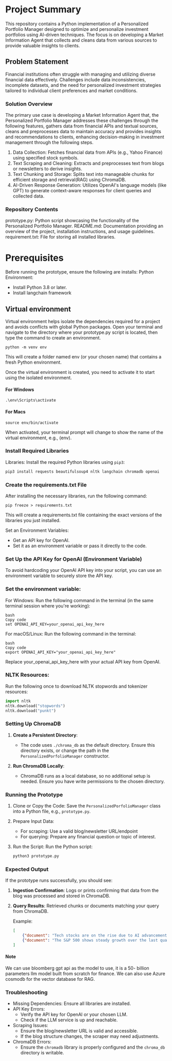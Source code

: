 # Project Summary

This repository contains a Python implementation of a Personalized Portfolio Manager designed to optimize and personalize investment portfolios using AI-driven techniques. The focus is on developing a Market Information Agent that collects and cleans data from various sources to provide valuable insights to clients.

## Problem Statement
Financial institutions often struggle with managing and utilizing diverse financial data effectively. Challenges include data inconsistencies, incomplete datasets, and the need for personalized investment strategies tailored to individual client preferences and market conditions.

### Solution Overview
The primary use case is developing a Market Information Agent that, the Personalized Portfolio Manager addresses these challenges through the following features, gathers data from financial APIs and textual sources, cleans and preprocesses data to maintain accuracy and provides insights and recommendations to clients, enhancing decision-making in investment management through the following steps.

1. Data Collection: Fetches financial data from APIs (e.g., Yahoo Finance) using specified stock symbols.
2. Text Scraping and Cleaning: Extracts and preprocesses text from blogs or newsletters to derive insights.
3. Text Chunking and Storage: Splits text into manageable chunks for efficient storage and retrieval(RAG) using ChromaDB.
4. AI-Driven Response Generation: Utilizes OpenAI's language models (like GPT) to generate context-aware responses for client queries and collected data.


### Repository Contents
prototype.py: Python script showcasing the functionality of the Personalized Portfolio Manager.
README.md: Documentation providing an overview of the project, installation instructions, and usage guidelines.
requirement.txt: File for storing all installed libraries.

# Prerequisites

Before running the prototype, ensure the following are installs:
Python Environment:
   - Install Python 3.8 or later.
   - Install langchain framework

## Virtual environment
Virtual environment helps isolate the dependencies required for a project and avoids conflicts with global Python packages. Open your terminal and navigate to the directory where your prototype.py script is located, then type the command to create an environment.

```
python -m venv env
```
This will create a folder named env (or your chosen name) that contains a fresh Python environment.

Once the virtual environment is created, you need to activate it to start using the isolated environment.

#### For Windows

```
.\env\Scripts\activate
```

#### For Macs

```
source env/bin/activate
```

When activated, your terminal prompt will change to show the name of the virtual environment, e.g., (env).


### Install Required Libraries

Libraries:
   Install the required Python libraries using `pip3`:
   ```bash
   pip3 install requests beautifulsoup4 nltk langchain chromadb openai
   ```

### Create the requirements.txt File

After installing the necessary libraries, run the following command:
```
pip freeze > requirements.txt

```
This will create a requirements.txt file containing the exact versions of the libraries you just installed.

 Set an Environment Variables:
   - Get an API key for OpenAI.
   - Set it as an environment variable or pass it directly to the code.

### Set Up the API Key for OpenAI (Environment Variable)
To avoid hardcoding your OpenAI API key into your script, you can use an environment variable to securely store the API key.

### Set the environment variable:
For Windows:
Run the following command in the terminal (in the same terminal session where you're working):

```
bash
Copy code
set OPENAI_API_KEY=your_openai_api_key_here
```

For macOS/Linux:
Run the following command in the terminal:
```
bash
Copy code
export OPENAI_API_KEY="your_openai_api_key_here"
```

Replace your_openai_api_key_here with your actual API key from OpenAI.


### NLTK Resources:
   Run the following once to download NLTK stopwords and tokenizer resources:
   ```python
   import nltk
   nltk.download("stopwords")
   nltk.download("punkt")
   ```

### Setting Up ChromaDB

1. **Create a Persistent Directory**:
   - The code uses `./chroma_db` as the default directory. Ensure this directory exists, or change the path in the `PersonalizedPorfolioManager` constructor.

2. **Run ChromaDB Locally**:
   - ChromaDB runs as a local database, so no additional setup is needed. Ensure you have write permissions to the chosen directory.

### Running the Prototype

1. Clone or Copy the Code:
   Save the `PersonalizedPorfolioManager` class into a Python file, e.g., `prototype.py`.

2. Prepare Input Data:
   - For scraping: Use a valid blog/newsletter URL/endpoint
   - For querying: Prepare any financial question or topic of interest.

3. Run the Script:
    Run the Python script:
   ```bash
   python3 prototype.py
   ```

### Expected Output
If the prototype runs successfully, you should see:
1. **Ingestion Confirmation**:
   Logs or prints confirming that data from the blog was processed and stored in ChromaDB.

2. **Query Results**:
   Retrieved chunks or documents matching your query from ChromaDB.

   Example:
   ```json
   [
       {"document": "Tech stocks are on the rise due to AI advancements.", "metadata": {"source": "example_blog"}},
       {"document": "The S&P 500 shows steady growth over the last quarter.", "metadata": {"source": "newsletter"}}
   ]
   ```

#### Note

We can use bloomberg gpt api as the model to use, it is a  50- billion parameters llm model built from scratch for finance.
We can also use Azure cosmodb for the vector database for RAG.

### Troubleshooting
- Missing Dependencies: Ensure all libraries are installed.
- API Key Errors:
  - Verify the API key for OpenAI or your chosen LLM.
  - Check if the LLM service is up and reachable.
- Scraping Issues:
  - Ensure the blog/newsletter URL is valid and accessible.
  - If the blog structure changes, the scraper may need adjustments.
- ChromaDB Errors:
  - Ensure the `chromadb` library is properly configured and the `chroma_db` directory is writable.
